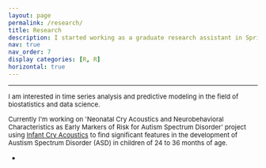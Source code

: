 ```yaml
---
layout: page
permalink: /research/
title: Research
description: I started working as a graduate research assistant in Spring 2023. Here's a brief description of my research experience- 
nav: true
nav_order: 7
display categories: [R, R]
horizontal: true
--- 
```


---
 <font size="2"> I am interested in time series analysis and predictive modeling in the field of biostatistics and data science.  
 
 Currently I'm working on 'Neonatal Cry Acoustics and Neurobehavioral Characteristics as Early Markers of Risk for Autism Spectrum Disorder' project using [Infant Cry Acoustics](https://childrenatrisk.med.brown.edu/research/ongoing-studies/autism) to find significant features in the development of Austism Spectrum Disorder (ASD) in children of 24 to 36 months of age.</font> 

 -   